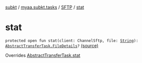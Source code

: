 [subkt](../../index.md) / [myaa.subkt.tasks](../index.md) / [SFTP](index.md) / [stat](./stat.md)

# stat

`protected open fun stat(client: ChannelSftp, file: `[`String`](https://kotlinlang.org/api/latest/jvm/stdlib/kotlin/-string/index.html)`): `[`AbstractTransferTask.FileDetails`](../-abstract-transfer-task/-file-details/index.md)`?` [(source)](https://github.com/Myaamori/SubKt/blob/0.1.13/src/main/kotlin/myaa/subkt/tasks/tasks.kt#L2016)

Overrides [AbstractTransferTask.stat](../-abstract-transfer-task/stat.md)

